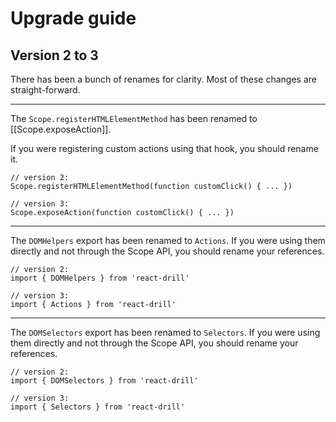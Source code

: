 # Upgrade guide

## Version 2 to 3

There has been a bunch of renames for clarity. Most of these changes are
straight-forward.

---

The `Scope.registerHTMLElementMethod` has been renamed to
[[Scope.exposeAction]].

If you were registering custom actions using that hook, you should rename it.

    // version 2:
    Scope.registerHTMLElementMethod(function customClick() { ... })

    // version 3:
    Scope.exposeAction(function customClick() { ... })

---

The `DOMHelpers` export has been renamed to `Actions`. If you were using them
directly and not through the Scope API, you should rename your references.

    // version 2:
    import { DOMHelpers } from 'react-drill'

    // version 3:
    import { Actions } from 'react-drill'

---

The `DOMSelectors` export has been renamed to `Selectors`. If you were using
them directly and not through the Scope API, you should rename your references.

    // version 2:
    import { DOMSelectors } from 'react-drill'

    // version 3:
    import { Selectors } from 'react-drill'
